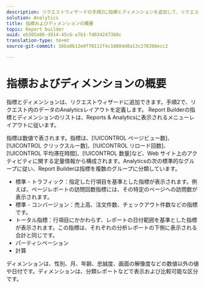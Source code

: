 ```yaml
---
description: リクエストウィザードの手順2に指標とディメンションを追加して、リクエスト内のデータのAnalyticsレイアウトを定義できます。 Report Builderの指標とディメンションのリストは、Reports & Analyticsに表示されるメニューレイアウトに従います。
solution: Analytics
title: 指標およびディメンションの概要
topic: Report builder
uuid: eb305a06-d914-45c6-a7b1-fd0342473b0c
translation-type: tm+mt
source-git-commit: 16ba0b12e0f70112f4c10804d0a13c278388ecc2

---
```



# 指標およびディメンションの概要

指標とディメンションは、リクエストウィザードに追加できます。手順2で、リクエスト内のデータのAnalyticsレイアウトを定義します。 Report Builderの指標とディメンションのリストは、Reports &amp; Analyticsに表示されるメニューレイアウトに従います。

指標は数値で表されます。指標は、[!UICONTROL ページビュー数]、[!UICONTROL クリックスルー数]、[!UICONTROL リロード回数]、[!UICONTROL 平均滞在時間]、[!UICONTROL 数量]など、Web サイト上のアクティビティに関する定量情報から構成されます。Analyticsの次の標準的なグループに従い、Report Builderは指標を複数のグループに分類しています。

* 標準 - トラフィック：指定した行項目を基準とした指標が表示されます。例えば、ページレポートの訪問回数指標には、その特定のページへの訪問数が表示されます。
* 標準 - コンバージョン：売上高、注文件数、チェックアウト件数などの指標です。
* トータル指標：行項目にかかわらず、レポートの日付範囲を基準とした指標が表示されます。この指標は、それぞれの分析レポートの下側に表示される合計と同じです。
* パーティシペーション
* 計算

ディメンションは、性別、月、年齢、忠誠度、画面の解像度などの数値以外の値や日付です。ディメンションは、分類レポートなどで表示および比較可能な区分です。
